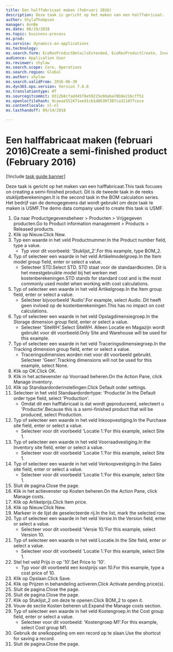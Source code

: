 ```yaml
--- 
title: Een halffabricaat maken (februari 2016)
description: Deze taak is gericht op het maken van een halffabricaat.
author: ShylaThompson
manager: AnnBe
ms.date: 08/29/2018
ms.topic: business-process
ms.prod: 
ms.service: dynamics-ax-applications
ms.technology: 
ms.search.form: EcoResProductDetailsExtended, EcoResProductCreate, InventItemOrderSetup, InventItemPrice
audience: Application User
ms.reviewer: shylaw
ms.search.scope: Core, Operations
ms.search.region: Global
ms.author: shylaw
ms.search.validFrom: 2016-06-30
ms.dyn365.ops.version: Version 7.0.0
ms.translationtype: HT
ms.sourcegitcommit: 0312b8cfadd45f8e59225e9daba78b9e216cff51
ms.openlocfilehash: 9caeae552471eed1cb1d8630f387ca31107fcece
ms.contentlocale: nl-nl
ms.lasthandoff: 09/14/2018

---
```

# <a name="create-a-semi-finished-product-february-2016"></a><span data-ttu-id="2f46c-103">Een halffabricaat maken (februari 2016)</span><span class="sxs-lookup"><span data-stu-id="2f46c-103">Create a semi-finished product (February 2016)</span></span>

[!include [task guide banner](../../includes/task-guide-banner.md)]

<span data-ttu-id="2f46c-104">Deze taak is gericht op het maken van een halffabricaat.</span><span class="sxs-lookup"><span data-stu-id="2f46c-104">This task focuses on creating a semi-finished product.</span></span> <span data-ttu-id="2f46c-105">Dit is de tweede taak in de reeks stuklijstberekeningen.</span><span class="sxs-lookup"><span data-stu-id="2f46c-105">It is the second task in the BOM calculation series.</span></span> <span data-ttu-id="2f46c-106">Het bedrijf van de demogegevens dat wordt gebruikt om deze taak te maken is USMF.</span><span class="sxs-lookup"><span data-stu-id="2f46c-106">The demo data company used to create this task is USMF.</span></span>

1. <span data-ttu-id="2f46c-107">Ga naar Productgegevensbeheer > Producten > Vrijgegeven producten.</span><span class="sxs-lookup"><span data-stu-id="2f46c-107">Go to Product information management > Products > Released products.</span></span>
2. <span data-ttu-id="2f46c-108">Klik op Nieuw.</span><span class="sxs-lookup"><span data-stu-id="2f46c-108">Click New.</span></span>
3. <span data-ttu-id="2f46c-109">Typ een waarde in het veld Productnummer.</span><span class="sxs-lookup"><span data-stu-id="2f46c-109">In the Product number field, type a value.</span></span>
    * <span data-ttu-id="2f46c-110">Typ voor dit voorbeeld: 'Stuklijst_2'.</span><span class="sxs-lookup"><span data-stu-id="2f46c-110">For this example, type BOM_2.</span></span>  
4. <span data-ttu-id="2f46c-111">Typ of selecteer een waarde in het veld Artikelmodelgroep.</span><span class="sxs-lookup"><span data-stu-id="2f46c-111">In the Item model group field, enter or select a value.</span></span>
    * <span data-ttu-id="2f46c-112">Selecteer STD.</span><span class="sxs-lookup"><span data-stu-id="2f46c-112">Select STD.</span></span> <span data-ttu-id="2f46c-113">STD staat voor de standaardkosten. Dit is het meestgebruikte model bij het werken met kostenberekeningen.</span><span class="sxs-lookup"><span data-stu-id="2f46c-113">STD stands for standard cost and is the most commonly used model when working with cost calculations.</span></span>  
5. <span data-ttu-id="2f46c-114">Typ of selecteer een waarde in het veld Artikelgroep.</span><span class="sxs-lookup"><span data-stu-id="2f46c-114">In the Item group field, enter or select a value.</span></span>
    * <span data-ttu-id="2f46c-115">Selecteer bijvoorbeeld 'Audio'.</span><span class="sxs-lookup"><span data-stu-id="2f46c-115">For example, select Audio.</span></span> <span data-ttu-id="2f46c-116">Dit heeft geen invloed op de kostenberekeningen.</span><span class="sxs-lookup"><span data-stu-id="2f46c-116">This has no impact on cost calculations.</span></span>  
6. <span data-ttu-id="2f46c-117">Typ of selecteer een waarde in het veld Opslagdimensiegroep.</span><span class="sxs-lookup"><span data-stu-id="2f46c-117">In the Storage dimension group field, enter or select a value.</span></span>
    * <span data-ttu-id="2f46c-118">Selecteer 'SiteWH'.</span><span class="sxs-lookup"><span data-stu-id="2f46c-118">Select SiteWH.</span></span> <span data-ttu-id="2f46c-119">Alleen Locatie en Magazijn wordt gebruikt voor dit voorbeeld.</span><span class="sxs-lookup"><span data-stu-id="2f46c-119">Only Site and Warehouse will be used for this example.</span></span>  
7. <span data-ttu-id="2f46c-120">Typ of selecteer een waarde in het veld Traceringsdimensiegroep.</span><span class="sxs-lookup"><span data-stu-id="2f46c-120">In the Tracking dimension group field, enter or select a value.</span></span>
    * <span data-ttu-id="2f46c-121">Traceringsdimensies worden niet voor dit voorbeeld gebruikt. Selecteer 'Geen'.</span><span class="sxs-lookup"><span data-stu-id="2f46c-121">Tracking dimensions will not be used for this example, select None.</span></span>  
8. <span data-ttu-id="2f46c-122">Klik op OK.</span><span class="sxs-lookup"><span data-stu-id="2f46c-122">Click OK.</span></span>
9. <span data-ttu-id="2f46c-123">Klik in het actievenster op Voorraad beheren.</span><span class="sxs-lookup"><span data-stu-id="2f46c-123">On the Action Pane, click Manage inventory.</span></span>
10. <span data-ttu-id="2f46c-124">Klik op Standaardorderinstellingen.</span><span class="sxs-lookup"><span data-stu-id="2f46c-124">Click Default order settings.</span></span>
11. <span data-ttu-id="2f46c-125">Selecteer in het veld Standaardordertype: 'Productie'.</span><span class="sxs-lookup"><span data-stu-id="2f46c-125">In the Default order type field, select 'Production'.</span></span>
    * <span data-ttu-id="2f46c-126">Omdat dit een halffabricaat is dat wordt geproduceerd, selecteert u 'Productie'.</span><span class="sxs-lookup"><span data-stu-id="2f46c-126">Because this is a semi-finished product that will be produced, select Production.</span></span>  
12. <span data-ttu-id="2f46c-127">Typ of selecteer een waarde in het veld Inkoopvestiging.</span><span class="sxs-lookup"><span data-stu-id="2f46c-127">In the Purchase site field, enter or select a value.</span></span>
    * <span data-ttu-id="2f46c-128">Selecteer voor dit voorbeeld 'Locatie 1.'</span><span class="sxs-lookup"><span data-stu-id="2f46c-128">For this example, select Site 1.</span></span>  
13. <span data-ttu-id="2f46c-129">Typ of selecteer een waarde in het veld Voorraadvestiging.</span><span class="sxs-lookup"><span data-stu-id="2f46c-129">In the Inventory site field, enter or select a value.</span></span>
    * <span data-ttu-id="2f46c-130">Selecteer voor dit voorbeeld 'Locatie 1.'</span><span class="sxs-lookup"><span data-stu-id="2f46c-130">For this example, select Site 1.</span></span>  
14. <span data-ttu-id="2f46c-131">Typ of selecteer een waarde in het veld Verkoopvestiging.</span><span class="sxs-lookup"><span data-stu-id="2f46c-131">In the Sales site field, enter or select a value.</span></span>
    * <span data-ttu-id="2f46c-132">Selecteer voor dit voorbeeld 'Locatie 1.'</span><span class="sxs-lookup"><span data-stu-id="2f46c-132">For this example, select Site 1.</span></span>  
15. <span data-ttu-id="2f46c-133">Sluit de pagina.</span><span class="sxs-lookup"><span data-stu-id="2f46c-133">Close the page.</span></span>
16. <span data-ttu-id="2f46c-134">Klik in het actievenster op Kosten beheren.</span><span class="sxs-lookup"><span data-stu-id="2f46c-134">On the Action Pane, click Manage costs.</span></span>
17. <span data-ttu-id="2f46c-135">Klik op Artikelprijs.</span><span class="sxs-lookup"><span data-stu-id="2f46c-135">Click Item price.</span></span>
18. <span data-ttu-id="2f46c-136">Klik op Nieuw.</span><span class="sxs-lookup"><span data-stu-id="2f46c-136">Click New.</span></span>
19. <span data-ttu-id="2f46c-137">Markeer in de lijst de geselecteerde rij.</span><span class="sxs-lookup"><span data-stu-id="2f46c-137">In the list, mark the selected row.</span></span>
20. <span data-ttu-id="2f46c-138">Typ of selecteer een waarde in het veld Versie.</span><span class="sxs-lookup"><span data-stu-id="2f46c-138">In the Version field, enter or select a value.</span></span>
    * <span data-ttu-id="2f46c-139">Selecteer voor dit voorbeeld 'Versie 10.'</span><span class="sxs-lookup"><span data-stu-id="2f46c-139">For this example, select Version 10.</span></span>  
21. <span data-ttu-id="2f46c-140">Typ of selecteer een waarde in het veld Locatie.</span><span class="sxs-lookup"><span data-stu-id="2f46c-140">In the Site field, enter or select a value.</span></span>
    * <span data-ttu-id="2f46c-141">Selecteer voor dit voorbeeld 'Locatie 1.'</span><span class="sxs-lookup"><span data-stu-id="2f46c-141">For this example, select Site 1.</span></span>  
22. <span data-ttu-id="2f46c-142">Stel het veld Prijs in op '10'.</span><span class="sxs-lookup"><span data-stu-id="2f46c-142">Set Price to '10'.</span></span>
    * <span data-ttu-id="2f46c-143">Typ voor dit voorbeeld een kostprijs van 10.</span><span class="sxs-lookup"><span data-stu-id="2f46c-143">For this example, type a cost price of 10.</span></span>  
23. <span data-ttu-id="2f46c-144">Klik op Opslaan.</span><span class="sxs-lookup"><span data-stu-id="2f46c-144">Click Save.</span></span>
24. <span data-ttu-id="2f46c-145">Klik op Prijzen in behandeling activeren.</span><span class="sxs-lookup"><span data-stu-id="2f46c-145">Click Activate pending price(s).</span></span>
25. <span data-ttu-id="2f46c-146">Sluit de pagina.</span><span class="sxs-lookup"><span data-stu-id="2f46c-146">Close the page.</span></span>
26. <span data-ttu-id="2f46c-147">Sluit de pagina.</span><span class="sxs-lookup"><span data-stu-id="2f46c-147">Close the page.</span></span>
27. <span data-ttu-id="2f46c-148">Klik op Stuklijst_2 om deze te openen.</span><span class="sxs-lookup"><span data-stu-id="2f46c-148">Click BOM_2 to open it.</span></span>
28. <span data-ttu-id="2f46c-149">Vouw de sectie Kosten beheren uit.</span><span class="sxs-lookup"><span data-stu-id="2f46c-149">Expand the Manage costs section.</span></span>
29. <span data-ttu-id="2f46c-150">Typ of selecteer een waarde in het veld Kostengroep.</span><span class="sxs-lookup"><span data-stu-id="2f46c-150">In the Cost group field, enter or select a value.</span></span>
    * <span data-ttu-id="2f46c-151">Selecteer voor dit voorbeeld: 'Kostengroep M1'.</span><span class="sxs-lookup"><span data-stu-id="2f46c-151">For this example, select Cost group M1.</span></span>  
30. <span data-ttu-id="2f46c-152">Gebruik de snelkoppeling om een record op te slaan.</span><span class="sxs-lookup"><span data-stu-id="2f46c-152">Use the shortcut for saving a record.</span></span>
31. <span data-ttu-id="2f46c-153">Sluit de pagina.</span><span class="sxs-lookup"><span data-stu-id="2f46c-153">Close the page.</span></span>


